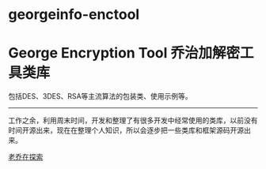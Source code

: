 # georgeinfo-enctool
George Encryption Tool
乔治加解密工具类库
==================
包括DES、3DES、RSA等主流算法的包装类、使用示例等。
***
工作之余，利用周末时间，开发和整理了有很多开发中经常使用的类库，以前没有时间开源出来，现在在整理个人知识，所以会逐步把一些类库和框架源码开源出来。

[老乔在探索](http://www.georgeinfo.com/)
